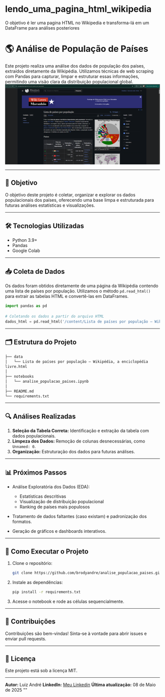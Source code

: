 # lendo_uma_pagina_html_wikipedia
O objetivo é ler uma pagina HTML no Wikipedia e transforma-lá em um DataFrame para análises posteriores


# 🌎 Análise de População de Países

Este projeto realiza uma análise dos dados de população dos países, extraídos diretamente da Wikipédia. Utilizamos técnicas de web scraping com Pandas para capturar, limpar e estruturar essas informações, permitindo uma visão clara da distribuição populacional global.
![Pagina do Wikipedia](wikipedia.png)

---

## 📌 **Objetivo**

O objetivo deste projeto é coletar, organizar e explorar os dados populacionais dos países, oferecendo uma base limpa e estruturada para futuras análises estatísticas e visualizações.

---

## 🛠️ **Tecnologias Utilizadas**

* Python 3.9+
* Pandas
* Google Colab

---

## 📥 **Coleta de Dados**

Os dados foram obtidos diretamente de uma página da Wikipédia contendo uma lista de países por população. Utilizamos o método `pd.read_html()` para extrair as tabelas HTML e convertê-las em DataFrames.

```python
import pandas as pd

# Coletando os dados a partir do arquivo HTML
dados_html = pd.read_html('/content/Lista de países por população – Wikipédia, a enciclopédia livre.html')
```

---

## 🗂️ **Estrutura do Projeto**

```
├── data
│   └── Lista de países por população – Wikipédia, a enciclopédia livre.html
│
├── notebooks
│   └── analise_populacao_paises.ipynb
│
├── README.md
└── requirements.txt
```

---

## 🔍 **Análises Realizadas**

1. **Seleção da Tabela Correta:** Identificação e extração da tabela com dados populacionais.
2. **Limpeza dos Dados:** Remoção de colunas desnecessárias, como `Unnamed: 0`.
3. **Organização:** Estruturação dos dados para futuras análises.

---

## 📊 **Próximos Passos**

* Análise Exploratória dos Dados (EDA):

  * Estatísticas descritivas
  * Visualização de distribuição populacional
  * Ranking de países mais populosos
* Tratamento de dados faltantes (caso existam) e padronização dos formatos.
* Geração de gráficos e dashboards interativos.

---

## 🚀 **Como Executar o Projeto**

1. Clone o repositório:

   ```bash
   git clone https://github.com/brodyandre/analise_populacao_paises.git
   ```
2. Instale as dependências:

   ```bash
   pip install -r requirements.txt
   ```
3. Acesse o notebook e rode as células sequencialmente.

---

## 🤝 **Contribuições**

Contribuições são bem-vindas! Sinta-se à vontade para abrir issues e enviar pull requests.

---

## 📝 **Licença**

Este projeto está sob a licença MIT.

---

**Autor:** Luiz André
**LinkedIn:** [Meu Linkedin](https://www.linkedin.com/in/brodyandre)
**Última atualização:** 08 de Maio de 2025
""

